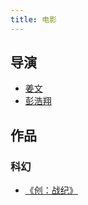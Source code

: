 ```yaml
---
title: 电影
---
```

## 导演
* [姜文](./director/jiang-wen.md)
* [彭浩翔](./director/pang-ho-cheung.md)

## 作品
### 科幻
* [《创：战纪》](./works/sci-fi/tron-legacy.md)
